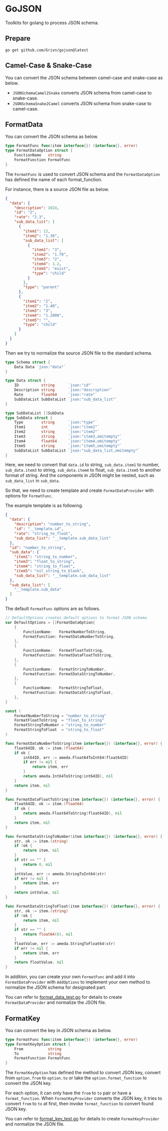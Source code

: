 # GoJSON
Toolkits for golang to process JSON schema.

## Prepare

```shell
go get github.com/Grivn/gojson@latest
```

## Camel-Case & Snake-Case

You can convert the JSON schema between camel-case and snake-case as below.

- `JSONSchemaCamel2Snake` converts JSON schema from camel-case to snake-case.
- `JSONSchemaSnake2Camel` converts JSON schema from snake-case to camel-case.

## FormatData

You can convert the JSON schema as below.

```go
type FormatFunc func(item interface{}) (interface{}, error)
type FormatDataOption struct {
	FunctionName   string
	FormatFunction FormatFunc
}
```

The `FormatFunc` is used to convert JSON schema and the `FormatDataOption` has defined the name of each format_function. 

For instance, there is a source JSON file as below.

```json
{
  "data": {
    "description": 1024,
    "id": "2",
    "rate": "2.3",
    "sub_data_list": [
      {
        "item1": 12,
        "item2": "1.30",
        "sub_data_list": [
          {
            "item1": "3",
            "item2": "1.70",
            "item3": "2",
            "item4": 1.2,
            "item5": "exist",
            "type": "child"
          }
        ],
        "type": "parent"
      },
      {
        "item1": "2",
        "item2": "1.40",
        "item3": "3",
        "item4": "1.2000",
        "item5": "",
        "type": "child"
      }
    ]
  }
}
```

Then we try to normalize the source JSON file to the standard schema.

```go
type Schema struct {
	Data Data `json:"data"`
}

type Data struct {
	ID          string      `json:"id"`
	Description string      `json:"description"`
	Rate        float64     `json:"rate"`
	SubDataList SubDataList `json:"sub_data_list"`
}

type SubDataList []SubData
type SubData struct {
	Type        string      `json:"type"`
	Item1       int         `json:"item1"`
	Item2       string      `json:"item2"`
	Item3       string      `json:"item3,omitempty"`
	Item4       float64     `json:"item4,omitempty"`
	Item5       string      `json:"item5,omitempty"`
	SubDataList SubDataList `json:"sub_data_list,omitempty"`
}
```

Here, we need to convert that
`data.id` to string,
`sub_data.item1` to number,
`sub_data.item3` to string,
`sub_data.item4` to float,
`sub_data.item5` to another format of string.
And the components in JSON might be nested, such as `sub_data_list` in `sub_data`.

So that, we need to create template and create `FormatDataProvider` with options for `FormatFunc`.

The example template is as following.

```json
{
  "data": {
    "description": "number_to_string",
    "id": "__template.id",
    "rate": "string_to_float",
    "sub_data_list": "__template.sub_data_list"
  },
  "id": "number_to_string",
  "sub_data": {
    "item1": "string_to_number",
    "item3": "float_to_string",
    "item4": "string_to_float",
    "item5": "nil_string_to_blank",
    "sub_data_list": "__template.sub_data_list"
  },
  "sub_data_list": [
    "__template.sub_data"
  ]
}
```

The default `FormatFunc` options are as follows.

```go
// DefaultOptions creates default options to format JSON schema.
var DefaultOptions = []FormatDataOption{
	{
		FunctionName:   FormatNumberToString,
		FormatFunction: FormatDataNumberToString,
	},
	{
		FunctionName:   FormatFloatToString,
		FormatFunction: FormatDataFloatToString,
	},
	{
		FunctionName:   FormatStringToNumber,
		FormatFunction: FormatDataStringToNumber,
	},
	{
		FunctionName:   FormatStringToFloat,
		FormatFunction: FormatDataStringToFloat,
	},
}

const (
	FormatNumberToString = "number_to_string"
	FormatFloatToString  = "float_to_string"
	FormatStringToNumber = "string_to_number"
	FormatStringToFloat  = "string_to_float"
)

func FormatDataNumberToString(item interface{}) (interface{}, error) {
	float64ID, ok := item.(float64)
	if ok {
		int64ID, err := ameda.Float64ToInt64(float64ID)
		if err != nil {
			return item, err
		}
		return ameda.Int64ToString(int64ID), nil
	}
	return item, nil
}

func FormatDataFloatToString(item interface{}) (interface{}, error) {
	float64ID, ok := item.(float64)
	if ok {
		return ameda.Float64ToString(float64ID), nil
	}
	return item, nil
}

func FormatDataStringToNumber(item interface{}) (interface{}, error) {
	str, ok := item.(string)
	if !ok {
		return item, nil
	}
	if str == "" {
		return 0, nil
	}
	intValue, err := ameda.StringToInt64(str)
	if err != nil {
		return item, err
	}
	return intValue, nil
}

func FormatDataStringToFloat(item interface{}) (interface{}, error) {
	str, ok := item.(string)
	if !ok {
		return item, nil
	}
	if str == "" {
		return float64(0), nil
	}
	floatValue, err := ameda.StringToFloat64(str)
	if err != nil {
		return item, err
	}
	return floatValue, nil
}
```

In addition, you can create your own `FormatFunc` and add it into `FormatDataProvider` with `AddOptions` 
to implement your own method to normalize the JSON schema for designated part.

You can refer to [format_data_test.go](format_data_test.go) for details to create `FormatDataProvider` and normalize the JSON file.

## FormatKey

You can convert the key in JSON schema as below.

```go
type FormatFunc func(item interface{}) (interface{}, error)
type FormatKeyOption struct {
	From           string
	To             string
	FormatFunction FormatFunc
}
```

The `FormatKeyOption` has defined the method to convert JSON key, convert from `option.from` to `option.to` or take the `option.format_function` to convert the JSON key.

For each option, it can only have the `from` to `to` pair or have a `format_function`.
When `FormatKeyProvider` converts the JSON key, it tries to convert `from` to `to` at first, then invoke `format_function` to convert found JSON key.

You can refer to [format_key_test.go](format_key_test.go) for details to create `FormatKeyProvider` and normalize the JSON file.
